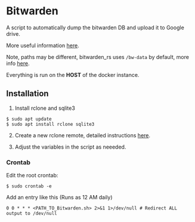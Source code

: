 # Bitwarden

A script to automatically dump the bitwarden DB and upload it to Google drive.

More useful information [here](https://bitwarden.com/help/article/backup-on-premise/).

Note, paths may be different, bitwarden_rs uses `/bw-data` by default, more info [here](https://github.com/dani-garcia/bitwarden_rs/wiki/Backing-up-your-vault).

Everything is run on the **HOST** of the docker instance.
<!-- ```
#!/usr/bin/env bash

# A simple script to auto backup the bw-data directory.

# Installing bitwarden_rs: https://github.com/dani-garcia/bitwarden_rs
#   Install docker and docker compose
#
#   docker pull bitwardenrs/server:latest
#   docker run -d --name bitwarden -v /bw-data/:/data/ -p 80:80 bitwardenrs/server:latest
#
#   Install the custom nginx configuration from here: https://github.com/jarulsamy/nginx-config

# Sample ls -la of /bw-data/

# -rw-r--r--  1 root root 318319887 May  7 14:34 bit.log (NOT BACKUPED UP)
# -rw-r--r--  1 root root    331776 May  7 13:53 db.sqlite3
# drwxr-xr-x  2 root root     12288 Apr 30 00:58 icon_cache
# -rw-------  1 root root      1190 Mar 10 23:12 rsa_key.der
# -rw-------  1 root root      1675 Mar 10 23:12 rsa_key.pem
# -rw-r--r--  1 root root       270 Mar 10 23:12 rsa_key.pub.der

# Setup for this script #
``` -->

## Installation

1. Install rclone and sqlite3

```
$ sudo apt update
$ sudo apt install rclone sqlite3
```

2. Create a new rclone remote, detailed instructions [here](https://rclone.org/drive/).

3. Adjust the variables in the script as neeeded.

### Crontab

Edit the root crontab:
```
$ sudo crontab -e
```

Add an entry like this (Runs as 12 AM daily)
```
0 0 * * * <PATH_TO_Bitwarden.sh> 2>&1 1>/dev/null # Redirect ALL output to /dev/null
```
